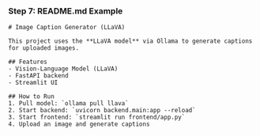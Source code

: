 
### Step 7: README.md Example

    # Image Caption Generator (LLaVA)

    This project uses the **LLaVA model** via Ollama to generate captions for uploaded images.

    ## Features
    - Vision-Language Model (LLaVA)
    - FastAPI backend
    - Streamlit UI

    ## How to Run
    1. Pull model: `ollama pull llava`
    2. Start backend: `uvicorn backend.main:app --reload`
    3. Start frontend: `streamlit run frontend/app.py`
    4. Upload an image and generate captions



